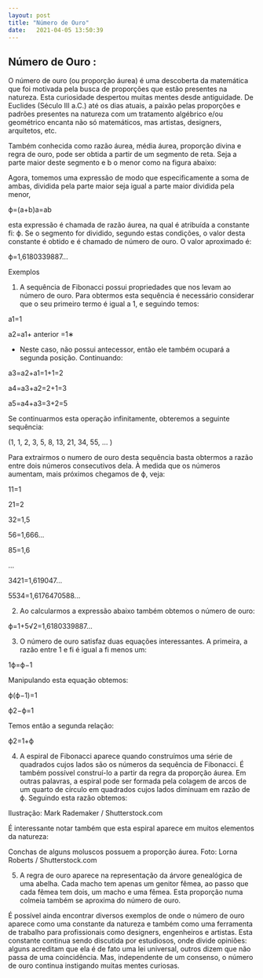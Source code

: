 ```yaml
---
layout: post
title: "Número de Ouro"
date:   2021-04-05 13:50:39
---
```

## Número de Ouro :
O número de ouro (ou proporção áurea) é uma descoberta da matemática que foi motivada pela busca de proporções que estão presentes na natureza. Esta curiosidade despertou muitas mentes desde antiguidade. De Euclides (Século III a.C.) até os dias atuais, a paixão pelas proporções e padrões presentes na natureza com um tratamento algébrico e/ou geométrico encanta não só matemáticos, mas artistas, designers, arquitetos, etc.

Também conhecida como razão áurea, média áurea, proporção divina e regra de ouro, pode ser obtida a partir de um segmento de reta. Seja a parte maior deste segmento e b o menor como na figura abaixo:

Agora, tomemos uma expressão de modo que especificamente a soma de ambas, dividida pela parte maior seja igual a parte maior dividida pela menor,

ϕ=(a+b)a=ab

esta expressão é chamada de razão áurea, na qual é atribuída a constante fi: ϕ. Se o segmento for dividido, segundo estas condições, o valor desta constante é obtido e é chamado de número de ouro. O valor aproximado é:

ϕ=1,6180339887...

Exemplos

1) A sequência de Fibonacci possui propriedades que nos levam ao número de ouro. Para obtermos esta sequência é necessário considerar que o seu primeiro termo é igual a 1, e seguindo temos:

a1=1

a2=a1+ anterior =1∗

* Neste caso, não possui antecessor, então ele também ocupará a segunda posição. Continuando:

a3=a2+a1=1+1=2

a4=a3+a2=2+1=3

a5=a4+a3=3+2=5

Se continuarmos esta operação infinitamente, obteremos a seguinte sequência:

(1, 1, 2, 3, 5, 8, 13, 21, 34, 55, … )

Para extrairmos o numero de ouro desta sequência basta obtermos a razão entre dois números consecutivos dela. À medida que os números aumentam, mais próximos chegamos de ϕ, veja:

11=1

21=2

32=1,5

56=1,666...

85=1,6

...

3421=1,619047...

5534=1,6176470588...

2) Ao calcularmos a expressão abaixo também obtemos o número de ouro:

ϕ=1+5√2=1,6180339887...

3) O número de ouro satisfaz duas equações interessantes. A primeira, a razão entre 1 e fi é igual a fi menos um:

1ϕ=ϕ−1

Manipulando esta equação obtemos:

ϕ(ϕ−1)=1

ϕ2−ϕ=1

Temos então a segunda relação:

ϕ2=1+ϕ

4) A espiral de Fibonacci aparece quando construímos uma série de quadrados cujos lados são os números da sequência de Fibonacci. É também possível construí-lo a partir da regra da proporção áurea. Em outras palavras, a espiral pode ser formada pela colagem de arcos de um quarto de círculo em quadrados cujos lados diminuam em razão de ϕ. Seguindo esta razão obtemos:

Ilustração: Mark Rademaker / Shutterstock.com

É interessante notar também que esta espiral aparece em muitos elementos da natureza:

Conchas de alguns moluscos possuem a proporção áurea. Foto: Lorna Roberts / Shutterstock.com

5) A regra de ouro aparece na representação da árvore genealógica de uma abelha. Cada macho tem apenas um genitor fêmea, ao passo que cada fêmea tem dois, um macho e uma fêmea. Esta proporção numa colmeia também se aproxima do número de ouro.

É possível ainda encontrar diversos exemplos de onde o número de ouro aparece como uma constante da natureza e também como uma ferramenta de trabalho para profissionais como designers, engenheiros e artistas. Esta constante continua sendo discutida por estudiosos, onde divide opiniões: alguns acreditam que ela é de fato uma lei universal, outros dizem que não passa de uma coincidência. Mas, independente de um consenso, o número de ouro continua instigando muitas mentes curiosas. 